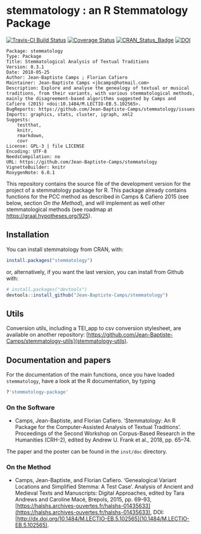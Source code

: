 # stemmatology : an R Stemmatology Package

[![Travis-CI Build Status](https://travis-ci.org/Jean-Baptiste-Camps/stemmatology.svg?branch=master)](https://travis-ci.org/Jean-Baptiste-Camps/stemmatology) 
[![Coverage Status](https://img.shields.io/codecov/c/github/Jean-Baptiste-Camps/stemmatology/master.svg)](https://codecov.io/github/Jean-Baptiste-Camps/stemmatology?branch=master) 
[![CRAN_Status_Badge](http://www.r-pkg.org/badges/version/stemmatology)](https://cran.r-project.org/package=stemmatology)
[![DOI](https://zenodo.org/badge/21941228.svg)](https://zenodo.org/badge/latestdoi/21941228)


    Package: stemmatology
    Type: Package
    Title: Stemmatological Analysis of Textual Traditions
    Version: 0.3.1
    Date: 2018-05-25
    Author: Jean-Baptiste Camps ; Florian Cafiero
    Maintainer: Jean-Baptiste Camps <jbcamps@hotmail.com>
    Description: Explore and analyse the genealogy of textual or musical traditions, from their variants, with various stemmatological methods, mainly the disagreement-based algorithms suggested by Camps and Cafiero (2015) <doi:10.1484/M.LECTIO-EB.5.102565>.
    BugReports: https://github.com/Jean-Baptiste-Camps/stemmatology/issues
    Imports: graphics, stats, cluster, igraph, xml2
    Suggests: 
        testthat,
        knitr,
        rmarkdown,
        covr
    License: GPL-3 | file LICENSE
    Encoding: UTF-8
    NeedsCompilation: no
    URL: https://github.com/Jean-Baptiste-Camps/stemmatology
    VignetteBuilder: knitr
    RoxygenNote: 6.0.1


This repository contains the source file of the development version for the project of a stemmatology package for R. This package already contains functions for the PCC method as described in Camps & Cafiero 2015 (see below, section _On the Method_), and will implement as well  other stemmatological methods (see roadmap at https://graal.hypotheses.org/925).

## Installation

You can install stemmatology from CRAN, with:
```r
install.packages("stemmatology")
```

or, alternatively, if you want the last version,
you can install from Github with:

```r
# install.packages("devtools")
devtools::install_github("Jean-Baptiste-Camps/stemmatology")
```

## Utils

Conversion utils, including a TEI_app to csv conversion stylesheet, are 
available on another repository: 
[https://github.com/Jean-Baptiste-Camps/stemmatology-utils](stemmatology-utils).

## Documentation and papers

For the documentation of the main functions, once you have loaded `stemmatology`, have a look at the R documentation,
by typing
````r
?'stemmatology-package'
````

### On the Software

- Camps, Jean-Baptiste, and Florian Cafiero. ‘Stemmatology: An R Package for the Computer-Assisted Analysis of Textual Traditions’. Proceedings of the Second Workshop on Corpus-Based Research in the Humanities (CRH-2), edited by Andrew U. Frank et al., 2018, pp. 65–74.

The paper and the poster can be found in the `inst/doc` directory.

### On the Method

- Camps, Jean-Baptiste, and Florian Cafiero. ‘Genealogical Variant Locations and Simplified Stemma: A Test Case’. Analysis of Ancient and Medieval Texts and Manuscripts: Digital Approaches, edited by Tara Andrews and Caroline Macé, Brepols, 2015, pp. 69–93, [https://halshs.archives-ouvertes.fr/halshs-01435633](https://halshs.archives-ouvertes.fr/halshs-01435633), DOI: [http://dx.doi.org/10.1484/M.LECTIO-EB.5.102565](10.1484/M.LECTIO-EB.5.102565).
